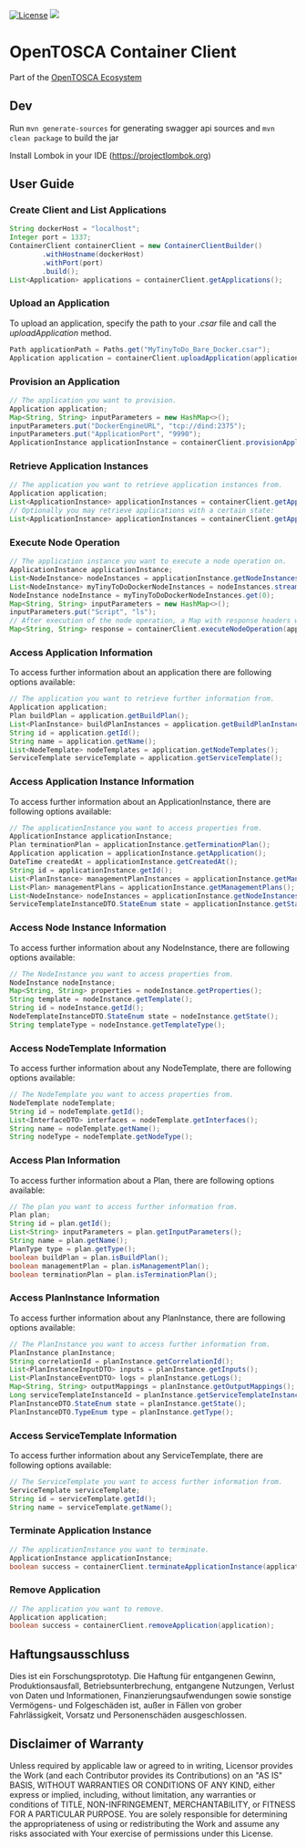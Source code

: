 
[![License](https://img.shields.io/badge/License-Apache%202.0-blue.svg)](https://opensource.org/licenses/Apache-2.0)
[![](https://jitpack.io/v/OpenTOSCA/container-client.svg)](https://jitpack.io/#OpenTOSCA/container-client)

# OpenTOSCA Container Client

Part of the [OpenTOSCA Ecosystem](http://www.opentosca.org)

## Dev

Run ``mvn generate-sources`` for generating swagger api sources and ``mvn clean package`` to build the jar

Install Lombok in your IDE (https://projectlombok.org)  

## User Guide

### Create Client and List Applications
```java
String dockerHost = "localhost";
Integer port = 1337;
ContainerClient containerClient = new ContainerClientBuilder()
        .withHostname(dockerHost)
        .withPort(port)
        .build();
List<Application> applications = containerClient.getApplications();
```

### Upload an Application
To upload an application, specify the path to your *.csar* file and call the *uploadApplication* method.

```java
Path applicationPath = Paths.get("MyTinyToDo_Bare_Docker.csar");
Application application = containerClient.uploadApplication(applicationPath);
```

### Provision an Application

```java
// The application you want to provision.
Application application;
Map<String, String> inputParameters = new HashMap<>();
inputParameters.put("DockerEngineURL", "tcp://dind:2375");
inputParameters.put("ApplicationPort", "9990");
ApplicationInstance applicationInstance = containerClient.provisionApplication(application, inputParameters);
```

### Retrieve Application Instances

```java
// The application you want to retrieve application instances from.
Application application;
List<ApplicationInstance> applicationInstances = containerClient.getApplicationInstances(application);
// Optionally you may retrieve applications with a certain state:
List<ApplicationInstance> applicationInstances = containerClient.getApplicationInstances(application, ServiceTemplateInstanceDTO.StateEnum.CREATED);
```

### Execute Node Operation

```java
// The application instance you want to execute a node operation on.
ApplicationInstance applicationInstance;
List<NodeInstance> nodeInstances = applicationInstance.getNodeInstances();
List<NodeInstance> myTinyToDoDockerNodeInstances = nodeInstances.stream().filter(x -> (x.getTemplate().equals("MyTinyToDoDockerContainer"))).collect(Collectors.toList());
NodeInstance nodeInstance = myTinyToDoDockerNodeInstances.get(0);
Map<String, String> inputParameters = new HashMap<>();
inputParameters.put("Script", "ls");
// After execution of the node operation, a Map with response headers will be returned.
Map<String, String> response = containerClient.executeNodeOperation(applicationInstance, nodeInstance, "ContainerManagementInterface", "runScript", inputParameters);
```

### Access Application Information
To access further information about an application there are following options available:

```java
// The application you want to retrieve further information from.
Application application;
Plan buildPlan = application.getBuildPlan();
List<PlanInstance> buildPlanInstances = application.getBuildPlanInstances();
String id = application.getId();
String name = application.getName();
List<NodeTemplate> nodeTemplates = application.getNodeTemplates();
ServiceTemplate serviceTemplate = application.getServiceTemplate();
```

### Access Application Instance Information
To access further information about an ApplicationInstance, there are following options available:

```java
// The applicationInstance you want to access properties from.
ApplicationInstance applicationInstance;
Plan terminationPlan = applicationInstance.getTerminationPlan();
Application application = applicationInstance.getApplication();
DateTime createdAt = applicationInstance.getCreatedAt();
String id = applicationInstance.getId();
List<PlanInstance> managementPlanInstances = applicationInstance.getManagementPlanInstances();
List<Plan> managementPlans = applicationInstance.getManagementPlans();
List<NodeInstance> nodeInstances = applicationInstance.getNodeInstances();
ServiceTemplateInstanceDTO.StateEnum state = applicationInstance.getState();
```

### Access Node Instance Information
To access further information about any NodeInstance, there are following options available:

```java
// The NodeInstance you want to access properties from.
NodeInstance nodeInstance;
Map<String, String> properties = nodeInstance.getProperties();
String template = nodeInstance.getTemplate();
String id = nodeInstance.getId();
NodeTemplateInstanceDTO.StateEnum state = nodeInstance.getState();
String templateType = nodeInstance.getTemplateType();
```

### Access NodeTemplate Information
To access further information about any NodeTemplate, there are following options available:

```java
// The NodeTemplate you want to access properties from.
NodeTemplate nodeTemplate;
String id = nodeTemplate.getId();
List<InterfaceDTO> interfaces = nodeTemplate.getInterfaces();
String name = nodeTemplate.getName();
String nodeType = nodeTemplate.getNodeType();
```


### Access Plan Information
To access further information about a Plan, there are following options available:

```java
// The plan you want to access further information from.
Plan plan;
String id = plan.getId();
List<String> inputParameters = plan.getInputParameters();
String name = plan.getName();
PlanType type = plan.getType();
boolean buildPlan = plan.isBuildPlan();
boolean managementPlan = plan.isManagementPlan();
boolean terminationPlan = plan.isTerminationPlan();
```

### Access PlanInstance Information

To access further information about any PlanInstance, there are following options available:
```java
// The PlanInstance you want to access further information from.
PlanInstance planInstance;
String correlationId = planInstance.getCorrelationId();
List<PlanInstanceInputDTO> inputs = planInstance.getInputs();
List<PlanInstanceEventDTO> logs = planInstance.getLogs();
Map<String, String> outputMappings = planInstance.getOutputMappings();
Long serviceTemplateInstanceId = planInstance.getServiceTemplateInstanceId();
PlanInstanceDTO.StateEnum state = planInstance.getState();
PlanInstanceDTO.TypeEnum type = planInstance.getType();
```


### Access ServiceTemplate Information
To access further information about any ServiceTemplate, there are following options available:

```java
// The ServiceTemplate you want to access further information from.
ServiceTemplate serviceTemplate;
String id = serviceTemplate.getId();
String name = serviceTemplate.getName();
```

### Terminate Application Instance
```java
// The applicationInstance you want to terminate.
ApplicationInstance applicationInstance;
boolean success = containerClient.terminateApplicationInstance(applicationInstance);
```

### Remove Application

```java
// The application you want to remove.
Application application;
boolean success = containerClient.removeApplication(application);
```

## Haftungsausschluss

Dies ist ein Forschungsprototyp.
Die Haftung für entgangenen Gewinn, Produktionsausfall, Betriebsunterbrechung, entgangene Nutzungen, Verlust von Daten und Informationen, Finanzierungsaufwendungen sowie sonstige Vermögens- und Folgeschäden ist, außer in Fällen von grober Fahrlässigkeit, Vorsatz und Personenschäden ausgeschlossen.

## Disclaimer of Warranty

Unless required by applicable law or agreed to in writing, Licensor provides the Work (and each Contributor provides its Contributions) on an "AS IS" BASIS, WITHOUT WARRANTIES OR CONDITIONS OF ANY KIND, either express or implied, including, without limitation, any warranties or conditions of TITLE, NON-INFRINGEMENT, MERCHANTABILITY, or FITNESS FOR A PARTICULAR PURPOSE.
You are solely responsible for determining the appropriateness of using or redistributing the Work and assume any risks associated with Your exercise of permissions under this License.